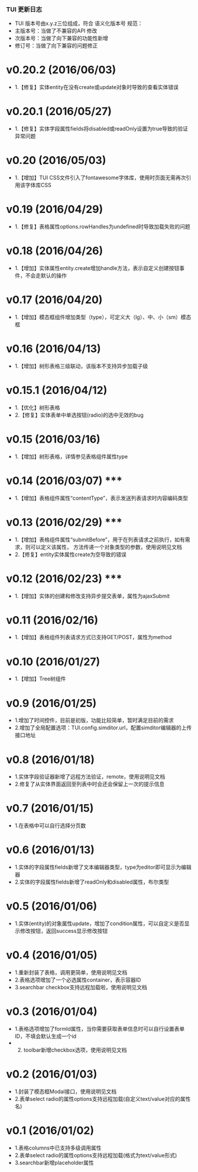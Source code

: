 ### TUI 更新日志
- TUI 版本号由x.y.z三位组成，符合 语义化版本号 规范：
- 主版本号：当做了不兼容的API 修改
- 次版本号：当做了向下兼容的功能性新增
- 修订号：当做了向下兼容的问题修正

# v0.20.2 (2016/06/03)
- 1.【修复】实体entity在没有create或update对象时导致的查看实体错误

# v0.20.1 (2016/05/27)
- 1.【修复】实体字段属性fields将disabled或readOnly设置为true导致的验证异常问题

# v0.20 (2016/05/03)
- 1.【增加】TUI CSS文件引入了fontawesome字体库，使用时页面无需再次引用该字体库CSS

# v0.19 (2016/04/29)
- 1.【修复】表格属性options.rowHandles为undefined时导致加载失败的问题

# v0.18 (2016/04/26)
- 1.【增加】实体属性entity.create增加handle方法，表示自定义创建按钮事件，不会走默认的操作

# v0.17 (2016/04/20)
- 1.【增加】模态框组件增加类型（type），可定义大（lg）、中、小（sm）模态框

# v0.16 (2016/04/13)
- 1.【增加】树形表格三级联动，该版本不支持异步加载子级

# v0.15.1 (2016/04/12)
- 1.【优化】树形表格
- 2.【修复】实体表单中单选按钮(radio)的选中无效的bug

# v0.15 (2016/03/16)
- 1.【增加】树形表格，详情参见表格组件属性type

# v0.14 (2016/03/07) ***
- 1.【增加】表格组件属性“contentType”，表示发送列表请求时内容编码类型

# v0.13 (2016/02/29) ***
- 1.【增加】表格组件属性“submitBefore”，用于在列表请求之前执行，如有需求，则可以定义该属性，
	       方法传递一个对象类型的参数，使用说明见文档
- 2.【修复】entity实体属性create为空导致的错误

# v0.12 (2016/02/23) ***
- 1.【增加】实体的创建和修改支持异步提交表单，属性为ajaxSubmit

# v0.11 (2016/02/16)
- 1.【增加】表格组件列表请求方式已支持GET/POST，属性为method

# v0.10 (2016/01/27)
- 1.【增加】Tree树组件

# v0.9 (2016/01/25)
- 1.增加了时间控件，目前是初版，功能比较简单，暂时满足目前的需求
- 2.增加了全局配置选项：TUI.config.simditor.url，配置simditor编辑器的上传接口地址

# v0.8 (2016/01/18)
- 1.实体字段验证器新增了远程方法验证，remote，使用说明见文档
- 2.修复了从实体界面返回至列表中时会还会保留上一次的提示信息

# v0.7 (2016/01/15)
- 1.在表格中可以自行选择分页数

# v0.6 (2016/01/13)
- 1.实体的字段属性fields新增了文本编辑器类型，type为editor即可显示为编辑器
- 2.实体的字段属性fields新增了readOnly和disabled属性，布尔类型

# v0.5 (2016/01/06)
- 1.实体(entity)的对象属性update，增加了condition属性，可以自定义是否显示修改按钮，返回success显示修改按钮

# v0.4 (2016/01/05)
- 1.重新封装了表格，调用更简单，使用说明见文档
- 2.表格选项增加了一个必选属性container，表示容器ID
- 3.searchbar checkbox支持远程加载啦，使用说明见文档

# v0.3 (2016/01/04)
- 1.表格选项增加了formId属性，当你需要获取表单信息时可以自行设置表单ID，不填会默认生成一个id
- 2. toolbar新增checkbox选项，使用说明见文档

# v0.2 (2016/01/03)
- 1.封装了模态框Modal接口，使用说明见文档
- 2.表单select radio的属性options支持远程加载(自定义text/value对应的属性名)

# v0.1 (2016/01/02)
- 1.表格columns中已支持多级调用属性
- 2.表单select radio的属性options支持远程加载(格式为text/value形式) 
- 3.searchbar新增placeholder属性





















	    
    

